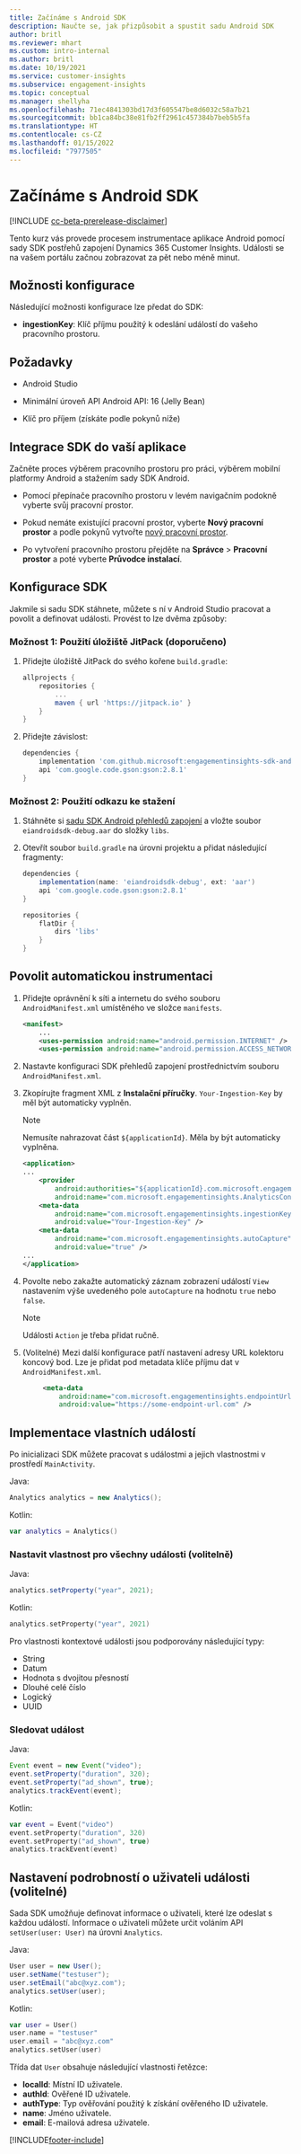 ```yaml
---
title: Začínáme s Android SDK
description: Naučte se, jak přizpůsobit a spustit sadu Android SDK
author: britl
ms.reviewer: mhart
ms.custom: intro-internal
ms.author: britl
ms.date: 10/19/2021
ms.service: customer-insights
ms.subservice: engagement-insights
ms.topic: conceptual
ms.manager: shellyha
ms.openlocfilehash: 71ec4841303bd17d3f605547be8d6032c58a7b21
ms.sourcegitcommit: bb1ca84bc38e81fb2ff2961c457384b7beb5b5fa
ms.translationtype: HT
ms.contentlocale: cs-CZ
ms.lasthandoff: 01/15/2022
ms.locfileid: "7977505"
---
```

# <a name="get-started-with-the-android-sdk"></a>Začínáme s Android SDK

[!INCLUDE [cc-beta-prerelease-disclaimer](includes/cc-beta-prerelease-disclaimer.md)]

Tento kurz vás provede procesem instrumentace aplikace Android pomocí sady SDK postřehů zapojení Dynamics 365 Customer Insights. Události se na vašem portálu začnou zobrazovat za pět nebo méně minut.

## <a name="configuration-options"></a>Možnosti konfigurace
Následující možnosti konfigurace lze předat do SDK:

- **ingestionKey**: Klíč příjmu použitý k odeslání událostí do vašeho pracovního prostoru.

## <a name="prerequisites"></a>Požadavky

- Android Studio

- Minimální úroveň API Android API: 16 (Jelly Bean)

- Klíč pro příjem (získáte podle pokynů níže)

## <a name="integrate-the-sdk-into-your-application"></a>Integrace SDK do vaší aplikace
Začněte proces výběrem pracovního prostoru pro práci, výběrem mobilní platformy Android a stažením sady SDK Android.

- Pomocí přepínače pracovního prostoru v levém navigačním podokně vyberte svůj pracovní prostor.

- Pokud nemáte existující pracovní prostor, vyberte **Nový pracovní prostor** a podle pokynů vytvořte [nový pracovní prostor](create-workspace.md).

- Po vytvoření pracovního prostoru přejděte na **Správce** > **Pracovní prostor** a poté vyberte **Průvodce instalací**.

## <a name="configure-the-sdk"></a>Konfigurace SDK

Jakmile si sadu SDK stáhnete, můžete s ní v Android Studio pracovat a povolit a definovat události. Provést to lze dvěma způsoby:
### <a name="option-1-use-jitpack-recommended"></a>Možnost 1: Použití úložiště JitPack (doporučeno)
1. Přidejte úložiště JitPack do svého kořene `build.gradle`:
    ```gradle
    allprojects {
        repositories {
            ...
            maven { url 'https://jitpack.io' }
        }
    }
    ```

1. Přidejte závislost:
    ```gradle
    dependencies {
        implementation 'com.github.microsoft:engagementinsights-sdk-android:v1.0.0'
        api 'com.google.code.gson:gson:2.8.1'
    }
    ```

### <a name="option-2-use-download-link"></a>Možnost 2: Použití odkazu ke stažení
1. Stáhněte si [sadu SDK Android přehledů zapojení](https://download.pi.dynamics.com/sdk/EI-SDKs/ei-android-sdk.zip) a vložte soubor `eiandroidsdk-debug.aar` do složky `libs`.

1. Otevřít soubor `build.gradle` na úrovni projektu a přidat následující fragmenty:
    ```gradle
    dependencies {
        implementation(name: 'eiandroidsdk-debug', ext: 'aar')
        api 'com.google.code.gson:gson:2.8.1'
    }

    repositories {
        flatDir {
            dirs 'libs'
        }
    }
    ```

## <a name="enable-auto-instrumentation"></a>Povolit automatickou instrumentaci

1. Přidejte oprávnění k síti a internetu do svého souboru `AndroidManifest.xml` umístěného ve složce `manifests`.
    ```xml
    <manifest>
        ...
        <uses-permission android:name="android.permission.INTERNET" />
        <uses-permission android:name="android.permission.ACCESS_NETWORK_STATE" />
    ```

1. Nastavte konfiguraci SDK přehledů zapojení prostřednictvím souboru `AndroidManifest.xml`.

1. Zkopírujte fragment XML z **Instalační příručky**. `Your-Ingestion-Key` by měl být automaticky vyplněn.

   > [!NOTE]
   > Nemusíte nahrazovat část `${applicationId}`. Měla by být automaticky vyplněna.


   ```xml
   <application>
   ...
       <provider
           android:authorities="${applicationId}.com.microsoft.engagementinsights.AnalyticsContentProvider"
           android:name="com.microsoft.engagementinsights.AnalyticsContentProvider" />
       <meta-data
           android:name="com.microsoft.engagementinsights.ingestionKey"
           android:value="Your-Ingestion-Key" />
       <meta-data
           android:name="com.microsoft.engagementinsights.autoCapture"
           android:value="true" />
   ...
   </application>
   ```

1. Povolte nebo zakažte automatický záznam zobrazení událostí `View` nastavením výše uvedeného pole `autoCapture` na hodnotu `true` nebo `false`. 

   >[!NOTE]
   >Události `Action` je třeba přidat ručně.

1. (Volitelné) Mezi další konfigurace patří nastavení adresy URL kolektoru koncový bod. Lze je přidat pod metadata klíče příjmu dat v `AndroidManifest.xml`.

   ```xml
        <meta-data
            android:name="com.microsoft.engagementinsights.endpointUrl"
            android:value="https://some-endpoint-url.com" />
   ```

## <a name="implement-custom-events"></a>Implementace vlastních událostí

Po inicializaci SDK můžete pracovat s událostmi a jejich vlastnostmi v prostředí `MainActivity`.


Java:
```java
Analytics analytics = new Analytics();
```

Kotlin:
```kotlin
var analytics = Analytics()
```

### <a name="set-property-for-all-events-optional"></a>Nastavit vlastnost pro všechny události (volitelně)

Java:
```java
analytics.setProperty("year", 2021);
```

Kotlin:
```kotlin
analytics.setProperty("year", 2021)
```

Pro vlastnosti kontextové události jsou podporovány následující typy:
- String
- Datum
- Hodnota s dvojitou přesností
- Dlouhé celé číslo
- Logický
- UUID

### <a name="track-an-event"></a>Sledovat událost

Java:
```java
Event event = new Event("video");
event.setProperty("duration", 320);
event.setProperty("ad_shown", true);
analytics.trackEvent(event);
```

Kotlin:
```kotlin
var event = Event("video")
event.setProperty("duration", 320)
event.setProperty("ad_shown", true)
analytics.trackEvent(event)
```

## <a name="set-user-details-for-your-event-optional"></a>Nastavení podrobností o uživateli události (volitelné)

Sada SDK umožňuje definovat informace o uživateli, které lze odeslat s každou událostí. Informace o uživateli můžete určit voláním API `setUser(user: User)` na úrovni `Analytics`.

Java:
```java
User user = new User();
user.setName("testuser");
user.setEmail("abc@xyz.com");
analytics.setUser(user);
```

Kotlin:
```kotlin
var user = User()
user.name = "testuser"
user.email = "abc@xyz.com"
analytics.setUser(user)
```

Třída dat `User` obsahuje následující vlastnosti řetězce:

- **localId**: Místní ID uživatele.
- **authId**: Ověřené ID uživatele.
- **authType**: Typ ověřování použitý k získání ověřeného ID uživatele.
- **name**: Jméno uživatele.
- **email**: E-mailová adresa uživatele.

[!INCLUDE[footer-include](../includes/footer-banner.md)]
